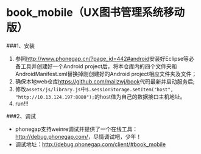 book_mobile（UX图书管理系统移动版）
=========

###1、安装
1. 参照<http://www.phonegap.cn/?page_id=442#android>安装好Eclipse等必备工具并创建好一个Android project后，将本仓库内的四个文件夹和AndroidManifest.xml替换掉刚创建好的Android project相应文件夹及文件；
2. 确保本地web仓库<https://github.com/mailzwj/book>代码最新并启动服务后;
3. 修改`assets/js/library.js`中`$.sessionStorage.setItem("host", "http://10.13.124.197:8080");`的host值为自己的数据接口主机地址。
4. run!!!


###2、调试
- phonegap支持weinre调试并提供了一个在线工具：<http://debug.phonegap.com/>，尽情调试吧，少年！
- 调试地址：<http://debug.phonegap.com/client/#book_mobile>
